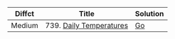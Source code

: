 | Diffct | Title                        | Solution                                      |
| ------ | ---------------------------- | --------------------------------------------- |
| Medium | 739. [Daily Temperatures](https://leetcode.com/problems/daily-temperatures/) | [Go](739.daily-temperatures.go)  |